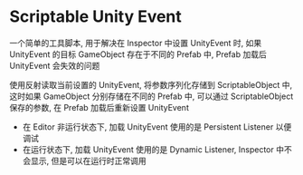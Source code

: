 # Scriptable Unity Event

一个简单的工具脚本, 用于解决在 Inspector 中设置 UnityEvent 时, 如果 UnityEvent 的目标 GameObject 存在于不同的 Prefab 中, Prefab 加载后 UnityEvent 会失效的问题

使用反射读取当前设置的 UnityEvent, 将参数序列化存储到 ScriptableObject 中, 这时如果 GameObject 分别存储在不同的 Prefab 中, 可以通过 ScriptableObject 保存的参数, 在 Prefab 加载后重新设置 UnityEvent

-   在 Editor 非运行状态下, 加载 UnityEvent 使用的是 Persistent Listener 以便调试
-   在运行状态下, 加载 UnityEvent 使用的是 Dynamic Listener, Inspector 中不会显示, 但是可以在运行时正常调用
